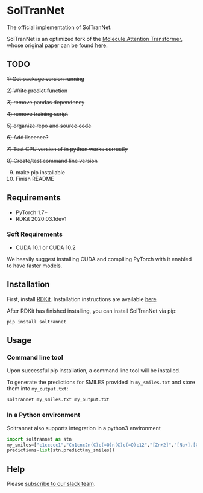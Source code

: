 # SolTranNet
The official implementation of SolTranNet.

[comment]: # (TODO: Add an html reference to above when the paper is published.)

SolTranNet is an optimized fork of the [Molecule Attention Transformer](https://github.com/ardigen/MAT), whose original paper can be found [here](https://arxiv.org/abs/2002.08264).

## TODO
~~1) Get package version running~~

~~2) Write predict function~~

~~3) remove pandas dependency~~

~~4) remove training script~~

~~5) organize repo and source code~~

~~6) Add liscence?~~

~~7) Test CPU version of in python works correctly~~

~~8) Create/test command line version~~

9) make pip installable
10) Finish README

## Requirements
 - PyTorch 1.7+
 - RDKit 2020.03.1dev1

### Soft Requirements
 - CUDA 10.1 or CUDA 10.2

We heavily suggest installing CUDA and compiling PyTorch with it enabled to have faster models.

## Installation
First, install [RDKit](https://github.com/rdkit/rdkit). Installation instructions are available [here](https://github.com/rdkit/rdkit/blob/master/Docs/Book/Install.md)

After RDKit has finished installing, you can install SolTranNet via pip:
```
pip install soltrannet
```

## Usage

### Command line tool
Upon successful pip installation, a command line tool will be installed.

To generate the predictions for SMILES provided in `my_smiles.txt` and store them into `my_output.txt`:
```
soltrannet my_smiles.txt my_output.txt
```

### In a Python environment
Soltrannet also supports integration in a python3 environment

```python
import soltrannet as stn
my_smiles=["c1ccccc1","Cn1cnc2n(C)c(=O)n(C)c(=O)c12","[Zn+2]","[Na+].[Cl-]"]
predictions=list(stn.predict(my_smiles))
```

## Help
Please [subscribe to our slack team](https://join.slack.com/t/gninacnn/shared_invite/enQtNTY3ODk2ODk5OTU5LTkzMjY1ZTE3YjJlZmIxOWI2OTU3Y2RlMTIyYmM2YmFmYTU1NTk5ZTBmMjUwMGRhYzk1ZjY5N2E4Y2I5YWU5YWI).

[comment]: # (TODO: Add a BibTex reference to the paper when published.)